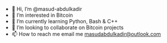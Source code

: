 - 👋 Hi, I’m @masud-abdulkadir
- 👀 I’m interested in Bitcoin
- 🌱 I’m currently learning Python, Bash & C++
- 💞️ I’m looking to collaborate on Bitcoin projects
- 📫 How to reach me email me masudabdulkadir@outlook.com

<!---
masud-abdulkadir/masud-abdulkadir is a ✨ special ✨ repository because its `README.md` (this file) appears on your GitHub profile.
You can click the Preview link to take a look at your changes.
--->
